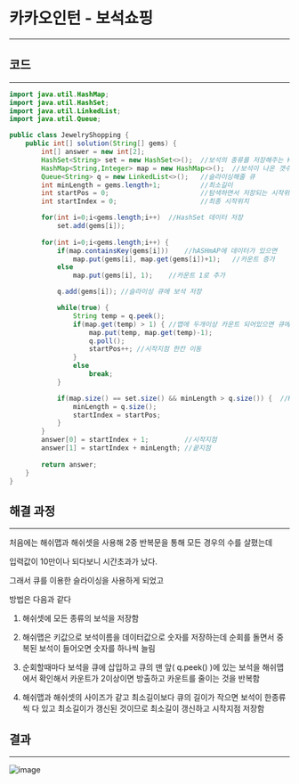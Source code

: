 # 카카오인턴 - 보석쇼핑

---

## 코드

---

```java
import java.util.HashMap;
import java.util.HashSet;
import java.util.LinkedList;
import java.util.Queue;

public class JewelryShopping {
    public int[] solution(String[] gems) {
        int[] answer = new int[2];
        HashSet<String> set = new HashSet<>();  //보석의 종류를 저장해주는 HashSet
        HashMap<String,Integer> map = new HashMap<>();  //보석이 나온 갯수 카운트해주는 HashMap
        Queue<String> q = new LinkedList<>();   //슬라이싱해줄 큐
        int minLength = gems.length+1;          //최소길이
        int startPos = 0;                       //탐색하면서 저장되는 시작위치
        int startIndex = 0;                     //최종 시작위치

        for(int i=0;i<gems.length;i++)  //HashSet 데이터 저장 
            set.add(gems[i]);
        
        for(int i=0;i<gems.length;i++) {
            if(map.containsKey(gems[i]))    //hASHmAP에 데이터가 있으면
                map.put(gems[i], map.get(gems[i])+1);   //카운트 증가
            else
                map.put(gems[i], 1);    //카운트 1로 추가

            q.add(gems[i]); //슬라이싱 큐에 보석 저장

            while(true) {
                String temp = q.peek();
                if(map.get(temp) > 1) { //맵에 두개이상 카운트 되어있으면 큐에서 방출
                    map.put(temp, map.get(temp)-1);
                    q.poll();
                    startPos++; //시작지점 한칸 이동
                }
                else
                    break;
            }

            if(map.size() == set.size() && minLength > q.size()) {  //HashMap과 HashSet에 저장된 사이즈 같으면 보석이 다들어있음
                minLength = q.size();
                startIndex = startPos;
            }
        }
        answer[0] = startIndex + 1;         //시작지점
        answer[1] = startIndex + minLength; //끝지점
        
        return answer;
    }
}
```

## 해결 과정

---

처음에는 해쉬맵과 해쉬셋을 사용해 2중 반복문을 통해 모든 경우의 수를 살폈는데

입력값이 10만이나 되다보니 시간초과가 났다.

그래서 큐를 이용한 슬라이싱을 사용하게 되었고

방법은 다음과 같다

1. 해쉬셋에 모든 종류의 보석을 저장함
2. 해쉬맵은 키값으로 보석이름을 데이터값으로 숫자를 저장하는데 순회를 돌면서 중복된 보석이 들어오면 숫자를 하나씩 늘림
3. 순회할때마다 보석을 큐에 삽입하고 큐의 맨 앞( q.peek() )에 있는 보석을 해쉬맵에서 확인해서 카운트가 2이상이면 방출하고 카운트를 줄이는 것을 반복함

 4. 해쉬맵과 해쉬셋의 사이즈가 같고 최소길이보다 큐의 길이가 작으면 보석이 한종류씩 다 있고 최소길이가 갱신된 것이므로 최소길이 갱신하고 시작지점 저장함

## 결과

---

![image](https://user-images.githubusercontent.com/47655983/103510736-24df8500-4ea9-11eb-9db8-a7f979a940d5.png)